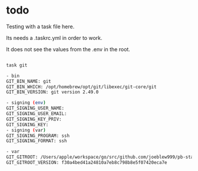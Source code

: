 # todo

Testing with a task file here.

Its needs a .taskrc.yml in order to work.

It does not see the values from the .env in the root.

```sh

task git

- bin
GIT_BIN_NAME: git
GIT_BIN_WHICH: /opt/homebrew/opt/git/libexec/git-core/git
GIT_BIN_VERSION: git version 2.49.0

- signing (env)
GIT_SIGNING_USER_NAME:
GIT_SIGNING_USER_EMAIL:
GIT_SIGNING_KEY_PRIV:
GIT_SIGNING_KEY:
- signing (var)
GIT_SIGNING_PROGRAM: ssh
GIT_SIGNING_FORMAT: ssh

- var
GIT_GITROOT: /Users/apple/workspace/go/src/github.com/joeblew999/pb-stack
GIT_GITROOT_VERSION: f30a4bed41a24810a7eb8c798b8e5f07420eca7e

```

